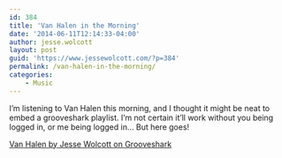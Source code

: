 ```yaml
---
id: 384
title: 'Van Halen in the Morning'
date: '2014-06-11T12:14:33-04:00'
author: jesse.wolcott
layout: post
guid: 'https://www.jessewolcott.com/?p=384'
permalink: /van-halen-in-the-morning/
categories:
    - Music
---
```


I’m listening to Van Halen this morning, and I thought it might be neat to embed a grooveshark playlist. I’m not certain it’ll work without you being logged in, or me being logged in… But here goes!

<object classid="clsid:D27CDB6E-AE6D-11cf-96B8-444553540000" height="480" id="gsPlaylist9861970993" name="gsPlaylist9861970993" width="600"><param name="movie" value="http://grooveshark.com/widget.swf"></param><param name="wmode" value="window"></param><param name="allowScriptAccess" value="always"></param><param name="flashvars" value="hostname=grooveshark.com&playlistID=98619709&p=0&bbg=000000&bth=000000&pfg=000000&lfg=000000&bt=FFFFFF&pbg=FFFFFF&pfgh=FFFFFF&si=FFFFFF&lbg=FFFFFF&lfgh=FFFFFF&sb=FFFFFF&bfg=666666&pbgh=666666&lbgh=666666&sbh=666666"></param><object data="http://grooveshark.com/widget.swf" height="250" type="application/x-shockwave-flash" width="250"><param name="wmode" value="window"></param><param name="allowScriptAccess" value="always"></param><param name="flashvars" value="hostname=grooveshark.com&playlistID=98619709&p=0&bbg=000000&bth=000000&pfg=000000&lfg=000000&bt=FFFFFF&pbg=FFFFFF&pfgh=FFFFFF&si=FFFFFF&lbg=FFFFFF&lfgh=FFFFFF&sb=FFFFFF&bfg=666666&pbgh=666666&lbgh=666666&sbh=666666"></param><span>[Van Halen by Jesse Wolcott on Grooveshark](http://grooveshark.com/search/playlist?q=Van%20Halen%20Jesse%20Wolcott "Van Halen by Jesse Wolcott on Grooveshark")</span></object></object>